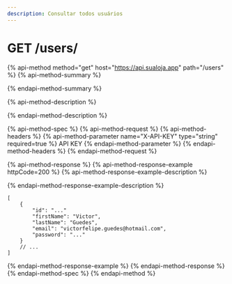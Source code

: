 ```yaml
---
description: Consultar todos usuários
---
```


# GET /users/

{% api-method method="get" host="https://api.sualoja.app" path="/users" %}
{% api-method-summary %}

{% endapi-method-summary %}

{% api-method-description %}

{% endapi-method-description %}

{% api-method-spec %}
{% api-method-request %}
{% api-method-headers %}
{% api-method-parameter name="X-API-KEY" type="string" required=true %}
API KEY
{% endapi-method-parameter %}
{% endapi-method-headers %}
{% endapi-method-request %}

{% api-method-response %}
{% api-method-response-example httpCode=200 %}
{% api-method-response-example-description %}

{% endapi-method-response-example-description %}

```
[
    {
        "id": "..."
        "firstName": "Victor",
        "lastName": "Guedes",
        "email": "victorfelipe.guedes@hotmail.com",
        "password": "..."
    }
    // ...
]
```
{% endapi-method-response-example %}
{% endapi-method-response %}
{% endapi-method-spec %}
{% endapi-method %}

